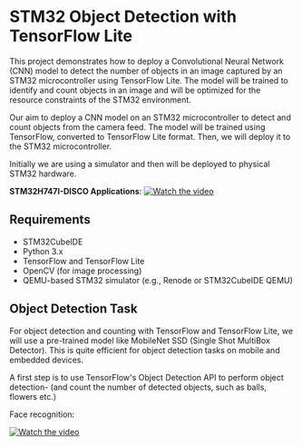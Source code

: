 # STM32 Object Detection with TensorFlow Lite

This project demonstrates how to deploy a Convolutional Neural Network (CNN) model to detect the number of objects in an image captured by an STM32 microcontroller using TensorFlow Lite. 
The model will be trained to identify and count objects in an image and will be optimized for the resource constraints of the STM32 environment.

Our aim to deploy a CNN model on an STM32 microcontroller to detect and count objects from the camera feed. 
The model will be trained using TensorFlow, converted to TensorFlow Lite format.
Then, we will deploy it to the STM32 microcontroller. 

Initially we are using a simulator and then will be deployed to physical STM32 hardware.

**STM32H747I-DISCO Applications**:
[![Watch the video](https://img.youtube.com/vi/bSeQp56Qz1k/maxresdefault.jpg)](https://www.youtube.com/watch?v=66LIrdb07pY&list=PLnMKNibPkDnF6-h0x06AATx1kAuBiPRTE)





## Requirements
- STM32CubeIDE
- Python 3.x
- TensorFlow and TensorFlow Lite
- OpenCV (for image processing)
- QEMU-based STM32 simulator (e.g., Renode or STM32CubeIDE QEMU)

## Object Detection Task

For object detection and counting with TensorFlow and TensorFlow Lite, we will use a pre-trained model like MobileNet SSD (Single Shot MultiBox Detector).
This is quite efficient for object detection tasks on mobile and embedded devices. 

A first step is to use TensorFlow's Object Detection API to perform object detection-
(and count the number of detected objects, such as balls, flowers etc.)


Face recognition:

[![Watch the video](https://img.youtube.com/vi/bSeQp56Qz1k/maxresdefau66LIrdb07pYlt.jpg)](https://www.youtube.com/watch?v=bSeQp56Qz1k&list=PLnMKNibPkDnF6-h0x06AATx1kAuBiPRTE)

